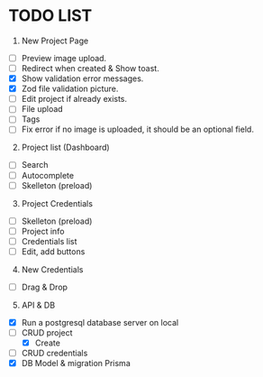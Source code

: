 # TODO LIST

1. New Project Page
- [ ] Preview image upload.
- [ ] Redirect when created & Show toast.
- [x] Show validation error messages.
- [x] Zod file validation picture.
- [ ] Edit project if already exists.
- [ ] File upload
- [ ] Tags
- [ ] Fix error if no image is uploaded, it should be an optional field.

2. Project list (Dashboard)
- [ ] Search
- [ ] Autocomplete
- [ ] Skelleton (preload)

3. Project Credentials
- [ ] Skelleton (preload)
- [ ] Project info
- [ ] Credentials list
- [ ] Edit, add buttons

4. New Credentials
- [ ] Drag & Drop 

5. API & DB
- [x] Run a postgresql database server on local
- [ ] CRUD project  
    - [x] Create
- [ ] CRUD credentials
- [x] DB Model & migration Prisma